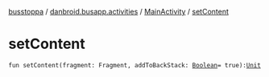 [busstoppa](../../index.md) / [danbroid.busapp.activities](../index.md) / [MainActivity](index.md) / [setContent](./set-content.md)

# setContent

`fun setContent(fragment: Fragment, addToBackStack: `[`Boolean`](https://kotlinlang.org/api/latest/jvm/stdlib/kotlin/-boolean/index.html)` = true): `[`Unit`](https://kotlinlang.org/api/latest/jvm/stdlib/kotlin/-unit/index.html)